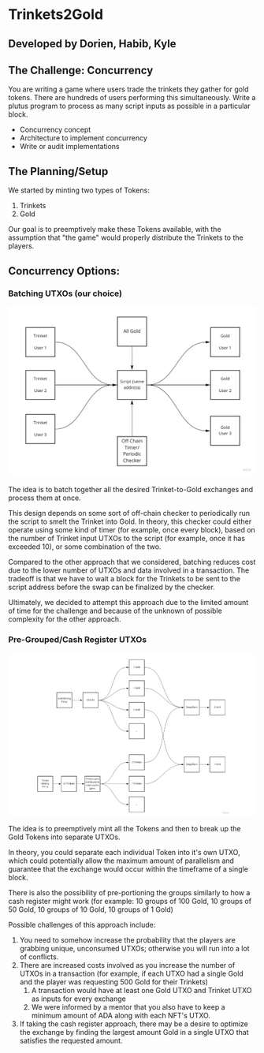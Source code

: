 # Trinkets2Gold

## Developed by Dorien, Habib, Kyle

## The Challenge: Concurrency
You are writing a game where users trade the trinkets they gather for gold tokens. There are hundreds of users performing this simultaneously. Write a plutus program to process as many script inputs as possible in a particular block.
* Concurrency concept
* Architecture to implement concurrency
* Write or audit implementations

## The Planning/Setup
We started by minting two types of Tokens:

1. Trinkets
2. Gold

Our goal is to preemptively make these Tokens available, with the assumption that "the game" would properly distribute the Trinkets to the players.


## Concurrency Options:
### Batching UTXOs (our choice)
![Alt text](/Batch.jpg)

The idea is to batch together all the desired Trinket-to-Gold exchanges and process them at once.

This design depends on some sort of off-chain checker to periodically run the script to smelt the Trinket into Gold.  In theory, this checker could either operate using some kind of timer (for example, once every block), based on the number of Trinket input UTXOs to the script (for example, once it has exceeded 10), or some combination of the two.

Compared to the other approach that we considered, batching reduces cost due to the lower number of UTXOs and data involved in a transaction.  The tradeoff is that we have to wait a block for the Trinkets to be sent to the script address before the swap can be finalized by the checker.

Ultimately, we decided to attempt this approach due to the limited amount of time for the challenge and because of the unknown of possible complexity for the other approach.


### Pre-Grouped/Cash Register UTXOs
![Alt text](/Parallel.PNG)

The idea is to preemptively mint all the Tokens and then to break up the Gold Tokens into separate UTXOs.

In theory, you could separate each individual Token into it's own UTXO, which could potentially allow the maximum amount of parallelism and guarantee that the exchange would occur within the timeframe of a single block.

There is also the possibility of pre-portioning the groups similarly to how a cash register might work (for example: 10 groups of 100 Gold, 10 groups of 50 Gold, 10 groups of 10 Gold, 10 groups of 1 Gold)

Possible challenges of this approach include:

1. You need to somehow increase the probability that the players are grabbing unique, unconsumed UTXOs; otherwise you will run into a lot of conflicts.
2. There are increased costs involved as you increase the number of UTXOs in a transaction (for example, if each UTXO had a single Gold and the player was requesting 500 Gold for their Trinkets)
   1. A transaction would have at least one Gold UTXO and Trinket UTXO as inputs for every exchange
   2. We were informed by a mentor that you also have to keep a minimum amount of ADA along with each NFT's UTXO.
3. If taking the cash register approach, there may be a desire to optimize the exchange by finding the largest amount Gold in a single UTXO that satisfies the requested amount.
